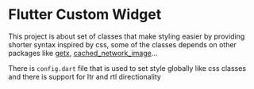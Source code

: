 <h1>
Flutter Custom Widget
</h1>
<p>This project is about set of classes that make styling easier by providing shorter syntax inspired by css, some of the classes depends on other packages like <a href="https://pub.dev/packages/get">getx</a>, <a href="https://pub.dev/packages/cached_network_image">cached_network_image</a>...</p>
<p>There is <code>config.dart</code> file that is used to set style globally like css classes and there is support for ltr and rtl directionality</p>
